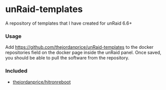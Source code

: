 # unRaid-templates

A repository of templates that I have created for unRaid 6.6+

### Usage

Add https://github.com/thejordanprice/unRaid-templates to the docker repositories field on the docker page inside the unRaid panel. Once saved, you should be able to pull the software from the repository.

### Included

- [thejordanprice/hitronreboot](https://hub.docker.com/r/thejordanprice/hitronreboot)
